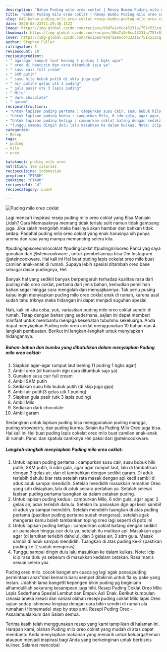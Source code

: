 ```yaml
---
description: "Bahan Puding milo oreo coklat | Resep Bumbu Puding milo oreo coklat Yang Enak Dan Lezat"
title: "Bahan Puding milo oreo coklat | Resep Bumbu Puding milo oreo coklat Yang Enak Dan Lezat"
slug: 649-bahan-puding-milo-oreo-coklat-resep-bumbu-puding-milo-oreo-coklat-yang-enak-dan-lezat
date: 2020-08-23T11:29:36.112Z
image: https://img-global.cpcdn.com/recipes/86d7a2e6cc43231a/751x532cq70/puding-milo-oreo-coklat-foto-resep-utama.jpg
thumbnail: https://img-global.cpcdn.com/recipes/86d7a2e6cc43231a/751x532cq70/puding-milo-oreo-coklat-foto-resep-utama.jpg
cover: https://img-global.cpcdn.com/recipes/86d7a2e6cc43231a/751x532cq70/puding-milo-oreo-coklat-foto-resep-utama.jpg
author: Stephen Fuller
ratingvalue: 5
reviewcount: 10
recipeingredient:
- " agaragar rumput laut bening 1 puding 1 bgks agar"
- " oreo di hancurin dgn cara ditumbuk saja ya"
- " susu cair full cream"
- " SKM putih"
- " susu hilo bubuk putih di skip juga gpp"
- " air putih3 gelas utk 1 puding"
- " gula pasir utk 3 lapis puding"
- " Milo"
- " dark chocolate"
- " garam"
recipeinstructions:
- "Untuk lapisan puding pertama : campurkan susu cair, susu bubuk hilo putih, SKM putih, 5 sdm gula, agar agar rumput laut, lalu di tambahkan dengan 3 gelas air, dan di tambahkan dengan sedikit garam. Di aduk terlebih dahulu biar rata setelah rata masak dengan api kecil sambil di aduk aduk sampai mendidih. Setelah mendidih masukkan remahan Oreo yang sdh disiapkan, lalu di aduk secara perlahan ya. Setalah selesai lapisan puding pertama tuangkan ke dalam cetakan puding."
- "Untuk lapisan puding kedua : campurkan Milo, 6 sdm gula, agar agar, 3 gelas air, aduk terlebih dahulu. Setelah itu panaskan dgn api kecil sambil di aduk ya sampai mendidih. Setelah mendidih tuangkan di atas puding pertama (pastikan puding pertama sudah mengeras), setelah agak mengeras kamu boleh tambahkan toping oreo lagi seperti di poto ini"
- "Untuk lapisan puding ketiga : campurkan coklat batang dengan sedikit air panaskan hingga cair dulu ya, setelah itu matikan api. Masukkan agar agar (di larutkan terlebih dahulu), dan 3 gelas air, 3 sdm gula. Masak sambil di aduk sampai mendidih. Tuangkan di atas puding ke-2 (pastikan puding ke-2 sudah mengeras)."
- "Tunggu sampai dingin dulu lalu masukkan ke dalam kulkas. Note: icip icip rasa dulu ya sebelum di masukkan kedalam cetakan. Rasa manis sesuai selera yaa"
categories:
- Resep
tags:
- puding
- milo
- oreo

katakunci: puding milo oreo 
nutrition: 196 calories
recipecuisine: Indonesian
preptime: "PT38M"
cooktime: "PT48M"
recipeyield: "4"
recipecategory: Lunch

---
```



![Puding milo oreo coklat](https://img-global.cpcdn.com/recipes/86d7a2e6cc43231a/751x532cq70/puding-milo-oreo-coklat-foto-resep-utama.jpg)

Lagi mencari inspirasi resep puding milo oreo coklat yang Bisa Manjain Lidah? Cara Memasaknya memang tidak terlalu sulit namun tidak gampang juga. Jika salah mengolah maka hasilnya akan hambar dan bahkan tidak sedap. Padahal puding milo oreo coklat yang enak harusnya sih punya aroma dan rasa yang mampu memancing selera kita.

#pudinglapisoreomilocoklat #pudingcoklat #pudingmilooreo Panci yag saya gunakan dari @steincookware , untuk pembeliannya bisa Dm Instagram @steincookware. Hai kali ini Hel buat puding lapis cokelat oreo milo buat camilan anak-anak di rumah. Supaya lebih spesial ditambah oreo base sebagai dasar pudingnya, Hel.

Banyak hal yang sedikit banyak berpengaruh terhadap kualitas rasa dari puding milo oreo coklat, pertama dari jenis bahan, kemudian pemilihan bahan segar hingga cara mengolah dan menyajikannya. Tak perlu pusing kalau ingin menyiapkan puding milo oreo coklat enak di rumah, karena asal sudah tahu triknya maka hidangan ini dapat menjadi suguhan spesial.


Nah, kali ini kita coba, yuk, variasikan puding milo oreo coklat sendiri di rumah. Tetap dengan bahan yang sederhana, sajian ini dapat memberi manfaat untuk membantu menjaga kesehatan tubuhmu sekeluarga. Anda dapat menyiapkan Puding milo oreo coklat menggunakan 10 bahan dan 4 langkah pembuatan. Berikut ini langkah-langkah untuk menyiapkan hidangannya.

<!--inarticleads1-->

##### Bahan-bahan dan bumbu yang dibutuhkan dalam menyiapkan Puding milo oreo coklat:

1. Siapkan  agar-agar rumput laut bening (1 puding 1 bgks agar)
1. Ambil  oreo (di hancurin dgn cara ditumbuk saja ya)
1. Gunakan  susu cair full cream
1. Ambil  SKM putih
1. Sediakan  susu hilo bubuk putih (di skip juga gpp)
1. Ambil  air putih(3 gelas utk 1 puding)
1. Siapkan  gula pasir (utk 3 lapis puding)
1. Ambil  Milo
1. Sediakan  dark chocolate
1. Ambil  garam


Sedangkan untuk lapisan puding bisa menggunakan puding mangga, puding strowberry, dan puding kurma. Selain itu Puding Milo Oreo juga bisa. Hai kali ini Hel buat puding lapis cokelat oreo milo buat camilan anak-anak di rumah. Panci dan spatula cantiknya Hel pakai dari @steincookware. 

<!--inarticleads2-->

##### Langkah-langkah menyiapkan Puding milo oreo coklat:

1. Untuk lapisan puding pertama : campurkan susu cair, susu bubuk hilo putih, SKM putih, 5 sdm gula, agar agar rumput laut, lalu di tambahkan dengan 3 gelas air, dan di tambahkan dengan sedikit garam. Di aduk terlebih dahulu biar rata setelah rata masak dengan api kecil sambil di aduk aduk sampai mendidih. Setelah mendidih masukkan remahan Oreo yang sdh disiapkan, lalu di aduk secara perlahan ya. Setalah selesai lapisan puding pertama tuangkan ke dalam cetakan puding.
1. Untuk lapisan puding kedua : campurkan Milo, 6 sdm gula, agar agar, 3 gelas air, aduk terlebih dahulu. Setelah itu panaskan dgn api kecil sambil di aduk ya sampai mendidih. Setelah mendidih tuangkan di atas puding pertama (pastikan puding pertama sudah mengeras), setelah agak mengeras kamu boleh tambahkan toping oreo lagi seperti di poto ini
1. Untuk lapisan puding ketiga : campurkan coklat batang dengan sedikit air panaskan hingga cair dulu ya, setelah itu matikan api. Masukkan agar agar (di larutkan terlebih dahulu), dan 3 gelas air, 3 sdm gula. Masak sambil di aduk sampai mendidih. Tuangkan di atas puding ke-2 (pastikan puding ke-2 sudah mengeras).
1. Tunggu sampai dingin dulu lalu masukkan ke dalam kulkas. Note: icip icip rasa dulu ya sebelum di masukkan kedalam cetakan. Rasa manis sesuai selera yaa


Puding oreo milo. cocok banget sm cuaca yg lagi agak panas.puding permintaan anak&#34;dari kemarin.baru sempet dibikinin.untuk fla sy pake yang instan. Udahhh lama bangettt kepengen bikin puding yg beginiann alhamdulillah sekarang kesampean juga hihi. Resep Puding Coklat Oreo Milo Lapis Sederhana Spesial Lembut dan Empuk Asli Enak. Berikut kumpulan rahasia aneka kreasi dan variasi olahan resepi puding coklat Milo lapis Oreo sajian sedap istimewa lengkap dengan cara bikin sendiri di rumah ala rumahan (Homemade) step by step anti. Resepi Puding Oreo - Assalamualaikum dan Salam semua. 

Terima kasih telah menggunakan resep yang kami tampilkan di halaman ini. Harapan kami, olahan Puding milo oreo coklat yang mudah di atas dapat membantu Anda menyiapkan makanan yang menarik untuk keluarga/teman ataupun menjadi inspirasi bagi Anda yang berkeinginan untuk berbisnis kuliner. Selamat mencoba!
